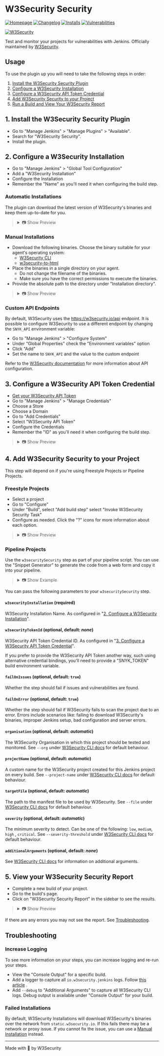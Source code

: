 # W3Security Security

[![Homepage](https://img.shields.io/jenkins/plugin/v/w3security-security-scanner.svg)](https://plugins.jenkins.io/w3security-security-scanner)
[![Changelog](https://img.shields.io/github/release/jenkinsci/w3security-security-scanner-plugin.svg?label=changelog)](https://github.com/jenkinsci/w3security-security-scanner-plugin/releases)
[![Installs](https://img.shields.io/jenkins/plugin/i/w3security-security-scanner.svg)](https://plugins.jenkins.io/w3security-security-scanner)
[![Vulnerabilities](https://w3security.io/test/github/jenkinsci/w3security-security-scanner-plugin/badge.svg)](https://w3security.io/test/github/jenkinsci/w3security-security-scanner-plugin)

[![W3Security](https://w3security.io/style/asset/logo/w3security-print.svg)](https://w3security.io)

Test and monitor your projects for vulnerabilities with Jenkins. Officially maintained by [W3Security](https://w3security.io).

## Usage

To use the plugin up you will need to take the following steps in order:

1. [Install the W3Security Security Plugin](#1-install-the-w3security-security-plugin)
2. [Configure a W3Security Installation](#2-configure-a-w3security-installation)
3. [Configure a W3Security API Token Credential](#3-configure-a-w3security-api-token-credential)
4. [Add W3Security Security to your Project](#4-add-w3security-security-to-your-project)
5. [Run a Build and View Your W3Security Report](#5-view-your-w3security-security-report)

## 1. Install the W3Security Security Plugin

- Go to "Manage Jenkins" > "Manage Plugins" > "Available".
- Search for "W3Security Security".
- Install the plugin.

## 2. Configure a W3Security Installation

- Go to "Manage Jenkins" > "Global Tool Configuration"
- Add a "W3Security Installation"
- Configure the Installation
- Remember the "Name" as you'll need it when configuring the build step.

### Automatic Installations

The plugin can download the latest version of W3Security's binaries and keep them up-to-date for you.

<blockquote>
<details>
<summary>📷 Show Preview</summary>

![W3Security Installer Auto Update](docs/w3security_configuration_installation_auto-update_v2.png)

</details>
</blockquote>

### Manual Installations

- Download the following binaries. Choose the binary suitable for your agent's operating system:
  - [W3Security CLI](https://github.com/w3security/w3security/releases/latest)
  - [w3security-to-html](https://github.com/w3security/w3security-to-html/releases/latest)
- Place the binaries in a single directory on your agent.
  - Do not change the filename of the binaries.
  - Make sure you have the correct permissions to execute the binaries.
- Provide the absolute path to the directory under "Installation
directory".

<blockquote>
<details>
<summary>📷 Show Preview</summary>

![W3Security Installer Manual](docs/w3security_configuration_installation_manual_v2.png)

</details>
</blockquote>

### Custom API Endpoints

By default, W3Security uses the https://w3security.io/api endpoint. 
It is possible to configure W3Security to use a different endpoint by changing the `SNYK_API` environment variable:

- Go to "Manage Jenkins" > "Configure System"
- Under "Global Properties" check the "Environment variables" option
- Click "Add"
- Set the name to `SNYK_API` and the value to the custom endpoint

Refer to the [W3Security documentation](https://docs.w3security.io/w3security-cli/configure-the-w3security-cli#configuration-to-connect-to-the-w3security-api) for more information about API configuration.

## 3. Configure a W3Security API Token Credential

- [Get your W3Security API Token](https://support.w3security.io/hc/en-us/articles/360004037537-Authentication-for-third-party-tools)
- Go to "Manage Jenkins" > "Manage Credentials"
- Choose a Store
- Choose a Domain
- Go to "Add Credentials"
- Select "W3Security API Token"
- Configure the Credentials
- Remember the "ID" as you'll need it when configuring the build step.

<blockquote>
<details>
<summary>📷 Show Preview</summary>

![W3Security API Token](docs/w3security_configuration_token_v2.png)

</details>
</blockquote>

## 4. Add W3Security Security to your Project

This step will depend on if you're using Freestyle Projects or Pipeline Projects.

### Freestyle Projects

- Select a project
- Go to "Configure"
- Under "Build", select "Add build step" select "Invoke W3Security Security Task"
- Configure as needed. Click the "?" icons for more information about each option.

<blockquote>
<details>
<summary>📷 Show Preview</summary>

![Basic configuration](docs/w3security_buildstep.png)

</details>
</blockquote>

### Pipeline Projects

Use the `w3securitySecurity` step as part of your pipeline script. You can use the "Snippet Generator" to generate the code
from a web form and copy it into your pipeline.

<blockquote>
<details>
<summary>📷 Show Example</summary>

```groovy
pipeline {
  agent any

  stages {
    stage('Build') {
      steps {
        echo 'Building...'
      }
    }
    stage('Test') {
      steps {
        echo 'Testing...'
        w3securitySecurity(
          w3securityInstallation: '<Your W3Security Installation Name>',
          w3securityTokenId: '<Your W3Security API Token ID>',
          // place other optional parameters here, for example:
          additionalArguments: '--all-projects --detection-depth=<DEPTH>'
        )
      }
    }
    stage('Deploy') {
      steps {
        echo 'Deploying...'
      }
    }
  }
}
```

</details>
</blockquote>

You can pass the following parameters to your `w3securitySecurity` step.

#### `w3securityInstallation` (required)

W3Security Installation Name. As configured in "[2. Configure a W3Security Installation](#2-configure-a-w3security-installation)".

#### `w3securityTokenId` (optional, default: *none*)

W3Security API Token Credential ID. As configured in "[3. Configure a W3Security API Token Credential](#3-configure-a-w3security-api-token-credential)".

If you prefer to provide the W3Security API Token another way, such using alternative credential bindings, you'll need to
provide a "SNYK_TOKEN" build environment variable.

#### `failOnIssues` (optional, default: `true`)

Whether the step should fail if issues and vulnerabilities are found.

#### `failOnError` (optional, default: `true`)

Whether the step should fail if W3Security fails to scan the project due to an error. Errors include scenarios like: failing
to download W3Security's binaries, improper Jenkins setup, bad configuration and server errors.

#### `organisation` (optional, default: *automatic*)

The W3Security Organisation in which this project should be tested and monitored. See `--org`
under [W3Security CLI docs](https://w3security.io/docs/using-w3security/) for default behaviour.

#### `projectName` (optional, default: *automatic*)

A custom name for the W3Security project created for this Jenkins project on every build. See `--project-name`
under [W3Security CLI docs](https://w3security.io/docs/using-w3security/) for default behaviour.

#### `targetFile` (optional, default: *automatic*)

The path to the manifest file to be used by W3Security. See `--file` under [W3Security CLI docs](https://w3security.io/docs/using-w3security/)
for default behaviour.

#### `severity` (optional, default: *automatic*)

The minimum severity to detect. Can be one of the following: `low`, `medium`, `high`
, `critical`. See `--severity-threshold` under [W3Security CLI docs](https://w3security.io/docs/using-w3security/) for default behaviour.

#### `additionalArguments` (optional, default: *none*)

See [W3Security CLI docs](https://w3security.io/docs/using-w3security/) for information on additional arguments.

## 5. View your W3Security Security Report

- Complete a new build of your project.
- Go to the build's page.
- Click on "W3Security Security Report" in the sidebar to see the results.

<blockquote>
<details>
<summary>📷 Show Preview</summary>

![W3Security Build Report](docs/w3security_build_report.png)

</details>
</blockquote>

If there are any errors you may not see the report. See [Troubleshooting](#troubleshooting).

## Troubleshooting

### Increase Logging

To see more information on your steps, you can increase logging and re-run your steps.

- View the "Console Output" for a specific build.
- Add a logger to capture all `io.w3security.jenkins` logs.
  Follow [this article](https://support.cloudbees.com/hc/en-us/articles/204880580-How-do-I-create-a-logger-in-Jenkins-for-troubleshooting-and-diagnostic-information-)
  .
- Add `--debug` to "Additional Arguments" to capture all W3Security CLI logs. Debug output is available under "Console Output"
  for your build.

### Failed Installations

By default, W3Security Installations will download W3Security's binaries over the network from `static.w3security.io`. If this fails there
may be a network or proxy issue. If you cannot fix the issue, you can use a [Manual Installation](#2-configure-a-w3security-installation) instead.

---

Made with 💜 by W3Security
